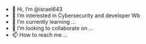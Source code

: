 - 👋 Hi, I’m @israel643
- 👀 I’m interested in Cybersecurity and developer Wb
- 🌱 I’m currently learning ...
- 💞️ I’m looking to collaborate on ...
- 📫 How to reach me ...

<!---
israel643/israel643 is a ✨ special ✨ repository because its `README.md` (this file) appears on your GitHub profile.
You can click the Preview link to take a look at your changes.
--->
